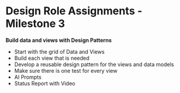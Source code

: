 # Design Role Assignments - Milestone 3

**Build data and views with Design Patterns**

* Start with the grid of Data and Views
* Build each view that is needed
* Develop a reusable design pattern for the views and data models
* Make sure there is one test for every view
* AI Prompts
* Status Report with Video